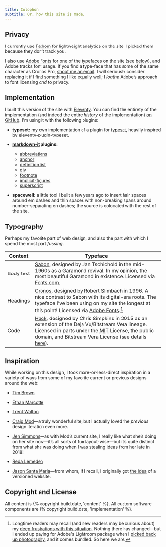 ```yaml
---
title: Colophon
subtitle: Or, how this site is made.
---
```


## Privacy

I currently use [Fathom] for lightweight analytics on the site. I picked them because they don’t track you.

[Fathom]: https://usefathom.com

I also use [Adobe Fonts] for one of the typefaces on the site (see [below](#typography)), and Adobe tracks font usage. If you find a type-face that has some of the same character as Cronos Pro, [shoot me an email][cronos-email]. I will seriously consider replacing it if I find something I like equally well; I *loathe* Adobe’s approach to font licensing *and* to privacy.

[cronos-email]: mailto:hello@chriskrycho.com?subject=Cronos%20Pro%20alternative

## Implementation

I built this version of the site with [Eleventy]. You can find the entirety of the implementation (and indeed the entire *history* of the implementation) [on GitHub][repo]. I'm using it with the following plugins:

- <b>typeset:</b> my own implementation of a plugin for [typeset], heavily inspired by [eleventy-plugin-typeset].

- <b>[markdown-it] plugins:</b>
    - [abbreviations](https://github.com/markdown-it/markdown-it-abbr)
    - [anchor](https://github.com/valeriangalliat/markdown-it-anchor)
    - [definition list](https://github.com/markdown-it/markdown-it-deflist)
    - [div](https://github.com/kickscondor/markdown-it-div)
    - [footnote](https://github.com/markdown-it/markdown-it-footnote)
    - [implicit-figures](https://github.com/arve0/markdown-it-implicit-figures)
    - [superscript](https://github.com/markdown-it/markdown-it-sup)

- <b>spacewell:</b> a little tool I built a few years ago to insert hair spaces around em dashes and thin spaces with non-breaking spans around number-separating en dashes; the source is colocated with the rest of the site.

[Eleventy]: https://www.11ty.io
[repo]: https://github.com/chriskrycho/v5.chriskrycho.com
[typeset]: https://typeset.lllllllllllllllll.com
[eleventy-plugin-typeset]: https://github.com/johanbrook/eleventy-plugin-typeset
[markdown-it]: https://github.com/markdown-it/markdown-it

## Typography

Perhaps my favorite part of web design, and also the part with which I spend the most part *fussing*.

| Context  | Typeface |
| -------- | -------- |
| Body text | [Sabon], designed by Jan Tschichold in the mid-1960s as a Garamond revival. In my opinion, the most beautiful Garamond in existence. Licensed via [Fonts.com]. |
| Headings  | [Cronos], designed by Robert Slimbach in 1996. A nice contrast to Sabon with its digital-era roots. The typeface I’ve been using on my site the longest at this point! Licensed via [Adobe Fonts].[^adobe] |
| Code      | [Hack], designed by Chris Simpkins in 2015 as an extension of the Deja Vu/Bitstream Vera lineage. Licensed in parts under the <abbr title="Massachusetts Instititue of Technology">MIT</abbr> License, the public domain, and Bitstream Vera License (see details [here][hack-license]). |

[Sabon]: https://www.myfonts.com/fonts/linotype/sabon/
[Fonts.com]: https://www.fonts.com
[Adobe Fonts]: https://fonts.adobe.com
[Cronos]: https://www.myfonts.com/fonts/adobe/cronos/
[Hack]: https://sourcefoundry.org/hack/
[hack-license]: https://github.com/source-foundry/Hack/blob/master/LICENSE.md

[^adobe]: Longtime readers may recall (and new readers may be curious about) my [deep frustrations with this situation][cronos-writeup]. Nothing there has changed—but I ended up paying for Adobe's Lightroom package when I [picked back up photography][photographying], and it comes bundled. So here we are.

[cronos-writeup]: https://v4.chriskrycho.com/2019/cronos-follow-up.html
[photographying]: https://v4.chriskrycho.com/2019/photography-ing-again.html

## Inspiration

While working on this design, I took more-or-less-direct inspiration in a variety of ways from some of my favorite current or previous designs around the web:

- [Tim Brown](https://tbrown.org)

- [Ethan Marcotte](https://ethanmarcotte.com)

- [Trent Walton](https://trentwalton.com)

- [Craig Mod](https://craigmod.com)—a truly wonderful site, but I actually loved the *previous* design iteration even more.

- [Jen Simmons](https://jensimmons.com)—as with Mod’s current site, I really like what she’s doing on her site now—it’s all sorts of fun layout-wise—but it’s quite distinct from what she was doing when I was stealing ideas from her late in 2018!

- [Reda Lemeden](https://redalemeden.com)

- [Jason Santa Maria](http://jasonsantamaria.com/)—from whom, if I recall, I originally got [the idea](https://v4.chriskrycho.com/2019/my-final-round-of-url-rewrites-ever.html) of a versioned website.

## Copyright and License

All content is {% copyright build.date, 'content' %}. All custom software components are {% copyright build.date, 'implementation' %}.

[LICENSE.md]: https://github.com/chriskrycho/v5.chriskrycho.com/blob/master/LICENSE.md